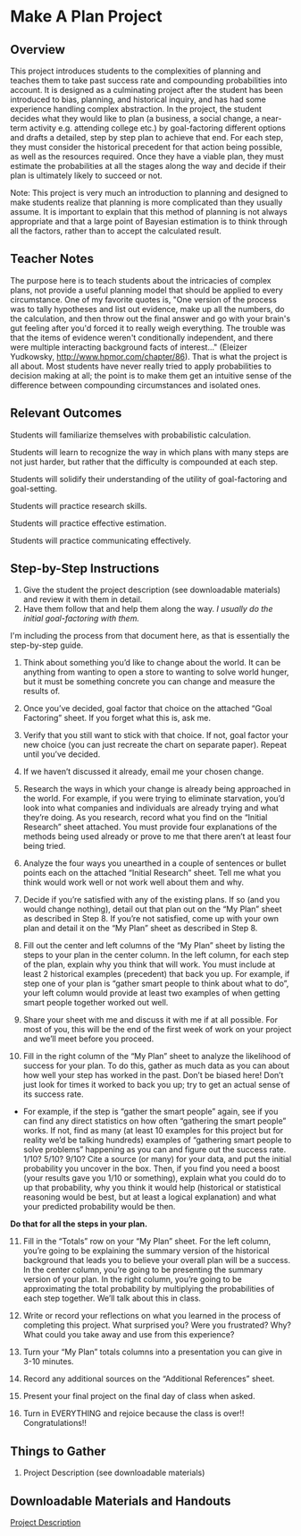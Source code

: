 # Make A Plan Project

## Overview

This project introduces students to the complexities of planning and teaches them to take past success rate and compounding probabilities into account. It is designed as a culminating project after the student has been introduced to bias, planning, and historical inquiry, and has had some experience handling complex abstraction. In the project, the student decides what they would like to plan (a business, a social change, a near-term activity e.g. attending college etc.) by goal-factoring different options and drafts a detailed, step by step plan to achieve that end. For each step, they must consider the historical precedent for that action being possible, as well as the resources required. Once they have a viable plan, they must estimate the probabilities at all the stages along the way and decide if their plan is ultimately likely to succeed or not. 

Note: This project is very much an introduction to planning and designed to make students realize that planning is more complicated than they usually assume. It is important to explain that this method of planning is not always appropriate and that a large point of Bayesian estimation is to think through all the factors, rather than to accept the calculated result. 

## Teacher Notes
The purpose here is to teach students about the intricacies of complex plans, not provide a useful planning model that should be applied to every circumstance. One of my favorite quotes is, "One version of the process was to tally hypotheses and list out evidence, make up all the numbers, do the calculation, and then throw out the final answer and go with your brain's gut feeling after you'd forced it to really weigh everything. The trouble was that the items of evidence weren't conditionally independent, and there were multiple interacting background facts of interest..." (Eleizer Yudkowsky, http://www.hpmor.com/chapter/86). That is what the project is all about. Most students have never really tried to apply probabilities to decision making at all; the point is to make them get an intuitive sense of the difference between compounding circumstances and isolated ones. 

## Relevant Outcomes

Students will familiarize themselves with probabilistic calculation.

Students will learn to recognize the way in which plans with many steps are not just harder, but rather that the difficulty is compounded at each step. 

Students will solidify their understanding of the utility of goal-factoring and goal-setting.

Students will practice research skills.

Students will practice effective estimation.

Students will practice communicating effectively.

## Step-by-Step Instructions
1. Give the student the project description (see downloadable materials) and review it with them in detail. 
2. Have them follow that and help them along the way. *I usually do the initial goal-factoring with them.*

I'm including the process from that document here, as that is essentially the step-by-step guide.

1. Think about something you’d like to change about the world. It can be anything from wanting to open a store to wanting to solve world hunger, but it must be something concrete you can change and measure the results of. 

2. Once you’ve decided, goal factor that choice on the attached “Goal Factoring” sheet. If you forget what this is, ask me. 

3. Verify that you still want to stick with that choice. If not, goal factor your new choice (you can just recreate the chart on separate paper). Repeat until you’ve decided. 

4. If we haven’t discussed it already, email me your chosen change. 

5. Research the ways in which your change is already being approached in the world. For example, if you were trying to eliminate starvation, you’d look into what companies and individuals are already trying and what they’re doing. As you research, record what you find on the “Initial Research” sheet attached. You must provide four explanations of the methods being used already or prove to me that there aren’t at least four being tried. 

6. Analyze the four ways you unearthed in a couple of sentences or bullet points each on the attached “Initial Research” sheet. Tell me what you think would work well or not work well about them and why. 

7. Decide if you’re satisfied with any of the existing plans. If so (and you would change nothing), detail out that plan out on the “My Plan” sheet as described in Step 8. If you’re not satisfied, come up with your own plan and detail it on the “My Plan” sheet as described in Step 8.

8. Fill out the center and left columns of the “My Plan” sheet by listing the steps to your plan in the center column. In the left column, for each step of the plan, explain why you think that will work. You must include at least 2 historical examples (precedent) that back you up. For example, if step one of your plan is “gather smart people to think about what to do”, your left column would provide at least two examples of when getting smart people together worked out well. 

9. Share your sheet with me and discuss it with me if at all possible. For most of you, this will be the end of the first week of work on your project and we’ll meet before you proceed.

10. Fill in the right column of the “My Plan” sheet to analyze the likelihood of success for your plan. To do this, gather as much data as you can about how well your step has worked in the past. Don’t be biased here! Don’t just look for times it worked to back you up; try to get an actual sense of its success rate. 

  * For example, if the step is “gather the smart people” again, see if you can find any direct statistics on how often “gathering the smart people” works. If not, find as many (at least 10 examples for this project but for reality we’d be talking hundreds) examples of “gathering smart people to solve problems” happening as you can and figure out the success rate. 1/10? 5/10? 9/10? Cite a source (or many) for your data, and put the initial probability you uncover in the box. Then, if you find you need a boost (your results gave you 1/10 or something), explain what you could do to up that probability, why you think it would help (historical or statistical reasoning would be best, but at least a logical explanation) and what your predicted probability would be then. 

  **Do that for all the steps in your plan.**

11. Fill in the “Totals” row on your “My Plan” sheet. For the left column, you’re going to be explaining the summary version of the historical background that leads you to believe your overall plan will be a success. In the center column, you’re going to be presenting the summary version of your plan. In the right column, you’re going to be approximating the total probability by multiplying the probabilities of each step together. We’ll talk about this in class. 

12. Write or record your reflections on what you learned in the process of completing this project. What surprised you? Were you frustrated? Why? What could you take away and use from this experience?

13. Turn your “My Plan” totals columns into a presentation you can give in 3-10 minutes.   

14. Record any additional sources on the “Additional References” sheet. 

15. Present your final project on the final day of class when asked.

16. Turn in EVERYTHING and rejoice because the class is over!! Congratulations!!

## Things to Gather
1. Project Description (see downloadable materials)
## Downloadable Materials and Handouts
[Project Description](make_a_plan_project_description.pdf)
